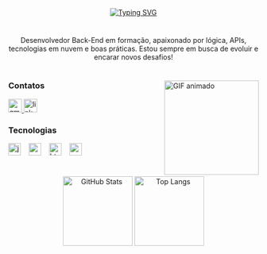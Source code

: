 <div align="center">
  <a href="https://git.io/typing-svg">
    <img src="https://readme-typing-svg.demolab.com?font=Fira+Code&pause=1000&random=false&width=435&lines=Seja+bem+vindo!+Welcome!+Bienvenido!;Desenvolvedor+Back-end;MBTI%3A+INFP;Linguagens+e+Tecnologias%E2%AC%87" alt="Typing SVG">
  </a>
</div>

#

<p align="center">Desenvolvedor Back-End em formação, apaixonado por lógica, APIs, tecnologias em nuvem e boas práticas. Estou sempre em busca de evoluir e encarar novos desafios!</p>

#

<img align="right" alt="GIF animado" height="190px" src="https://camo.githubusercontent.com/f110d81f681e9003ba1d289df38ab63e4e25854c6d9af7d406ebb742406048fc/68747470733a2f2f692e70696e696d672e636f6d2f6f726967696e616c732f66622f63362f66332f66626336663331626433623834313539343730623937336163613765306639372e676966" />

<h3 align="left">Contatos</h3>

<div align="left">
  <a href="mailto:dev.luislima@gmail.com" target="_blank"> 
    <img src="https://img.shields.io/badge/Gmail-D14836?style=for-the-badge&logo=gmail&logoColor=white" height="27" alt="gmail logo" />
  </a>
  <a href="https://www.linkedin.com/in/luisv-lima/" target="_blank"> 
    <img src="https://img.shields.io/badge/linkedin-%230077B5.svg?style=for-the-badge&logo=linkedin&logoColor=white" height="27" alt="linkedin logo" />
  </a>
</div>

<h3 align="left">Tecnologias </h3>

<div align="left">
  <img src="https://cdn.jsdelivr.net/gh/devicons/devicon/icons/javascript/javascript-original.svg" height="25" alt="javascript logo" />
  <img width="8" />
  <img src="https://cdn.jsdelivr.net/gh/devicons/devicon/icons/go/go-original.svg" height="25" alt="go logo" />
  <img width="8" />
  <img src="https://cdn.jsdelivr.net/gh/devicons/devicon/icons/html5/html5-original.svg" height="25" alt="html5 logo" />
  <img width="8" />
  <img src="https://cdn.jsdelivr.net/gh/devicons/devicon/icons/css3/css3-original.svg" height="25" alt="css3 logo" />
</div>

#
<div align="center">
  <img height="140em" src="https://github-readme-stats.vercel.app/api?username=luisv-lima&hide=issues&show_icons=true&title_color=61dafb&text_color=FFFFFF&icon_color=61dafb&bg_color=20232a" alt="GitHub Stats" />
  <img height="140em" src="https://github-readme-stats.vercel.app/api/top-langs/?username=luisv-lima&layout=compact&title_color=61dafb&text_color=FFFFFF&icon_color=61dafb&bg_color=20232a" alt="Top Langs" />
</div>


